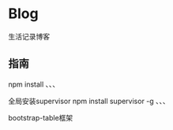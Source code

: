 # Blog
生活记录博客

## 指南
npm install
、、、

全局安装supervisor
npm install supervisor -g
、、、

bootstrap-table框架                                    